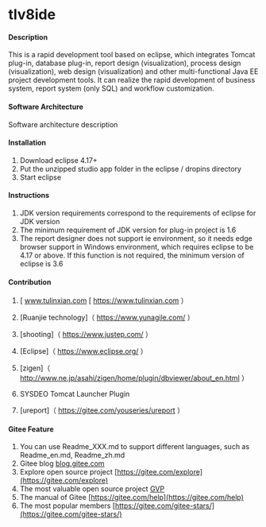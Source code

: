 # tlv8ide

#### Description
This is a rapid development tool based on eclipse, 
which integrates Tomcat plug-in, database plug-in, report design (visualization), process design (visualization), web design (visualization) and other multi-functional Java EE project development tools. 
It can realize the rapid development of business system, report system (only SQL) and workflow customization. 

#### Software Architecture
Software architecture description

#### Installation

1.  Download eclipse 4.17+ 
2.  Put the unzipped studio app folder in the eclipse / dropins directory 
3.  Start eclipse 

#### Instructions

1.  JDK version requirements correspond to the requirements of eclipse for JDK version 
2.  The minimum requirement of JDK version for plug-in project is 1.6 
3.  The report designer does not support ie environment, so it needs edge browser support in Windows environment, which requires eclipse to be 4.17 or above. If this function is not required, the minimum version of eclipse is 3.6 

#### Contribution

1.  [ www.tulinxian.com [ https://www.tulinxian.com ） 

2.  [Ruanjie technology]（ https://www.yunagile.com/ ） 

3.  [shooting]（ https://www.justep.com/ ） 

4.  [Eclipse]（ https://www.eclipse.org/ ） 

5.  [zigen]（ http://www.ne.jp/asahi/zigen/home/plugin/dbviewer/about_en.html ） 

6.  SYSDEO Tomcat Launcher Plugin 

7.  [ureport]（ https://gitee.com/youseries/ureport ）



#### Gitee Feature

1.  You can use Readme\_XXX.md to support different languages, such as Readme\_en.md, Readme\_zh.md
2.  Gitee blog [blog.gitee.com](https://blog.gitee.com)
3.  Explore open source project [https://gitee.com/explore](https://gitee.com/explore)
4.  The most valuable open source project [GVP](https://gitee.com/gvp)
5.  The manual of Gitee [https://gitee.com/help](https://gitee.com/help)
6.  The most popular members  [https://gitee.com/gitee-stars/](https://gitee.com/gitee-stars/)
